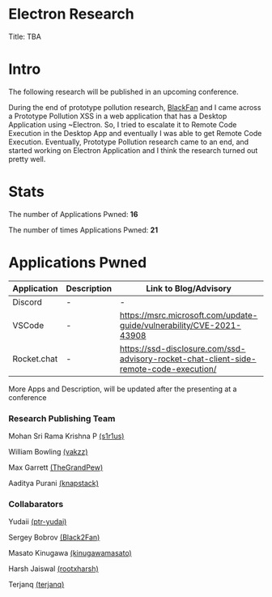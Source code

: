 # Electron Research

Title: TBA

# Intro
The following research will be published in an upcoming conference.

During the end of prototype pollution research, [BlackFan](https://twitter.com/black2fan) and I came across a Prototype Pollution XSS in a web application that has a Desktop Application using ~Electron. So, I tried to escalate it to Remote Code Execution in the Desktop App and eventually I was able to get Remote Code Execution. Eventually, Prototype Pollution research came to an end, and started working on Electron Application and I think the research turned out pretty well.

# Stats
The number of Applications Pwned: **16**

The number of times Applications Pwned: **21**

# Applications Pwned

Application | Description | Link to Blog/Advisory | CVE 
--- | --- | --- | ---
Discord |  -  | - | -
VSCode  |  -  | https://msrc.microsoft.com/update-guide/vulnerability/CVE-2021-43908 | CVE-2021-43908
Rocket.chat | - | https://ssd-disclosure.com/ssd-advisory-rocket-chat-client-side-remote-code-execution/ | -

More Apps and Description, will be updated after the presenting at a conference


### Research Publishing Team

Mohan Sri Rama Krishna P [(s1r1us)](https://twitter.com/s1r1u5_)

William Bowling [(vakzz)](https://twitter.com/wcbowling)

Max Garrett [(TheGrandPew)](https://twitter.com/pewgrand)

Aaditya Purani [(knapstack)](https://twitter.com/aaditya_purani)

### Collabarators
Yudaii [(ptr-yudai)](https://twitter.com/ptrYudai)

Sergey Bobrov [(Black2Fan)](https://twitter.com/Black2Fan)

Masato Kinugawa [(kinugawamasato)](https://twitter.com/kinugawamasato)

Harsh Jaiswal [(rootxharsh)](https://twitter.com/rootxharsh)

Terjanq [(terjanq)](https://twitter.com/terjanq)






